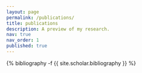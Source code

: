 ```yaml
---
layout: page
permalink: /publications/
title: publications
description: A preview of my research.
nav: true
nav_order: 1
published: true
---
```

<!-- _pages/publications.md -->
<div class="publications">

{% bibliography -f {{ site.scholar.bibliography }} %}

</div>
